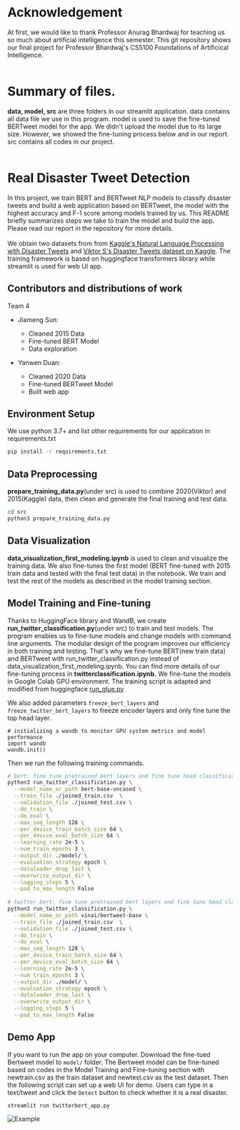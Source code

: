# Acknowledgement 
  At first, we would like to thank Professor Anurag Bhardwaj for teaching us so much about artificial intelligence this semester. This git repository shows our final project for Professor Bhardwaj's CS5100 Foundations of Artificical Intelligence. <br><br>
  
# Summary of files. 
  **data, model, src** are three folders in our streamlit application. data contains all data file we use in this program. model is used to save the fine-tuned     BERTweet model for the app. We didn't upload the model due to its large size. However, we showed the fine-tuning process below and in our report. src contains all codes in our project.<br><br>
  
# Real Disaster Tweet Detection  
  In this project, we train BERT and BERTweet NLP models to classify disaster tweets and build a web application based on BERTweet, the model with the highest accuracy and F-1 score among models trained by us. This README briefly summarizes steps we take to train the model and build the app. Please read our report in the repository for more details. <br><br>
  We obtain two datasets from 
from [Kaggle's Natural Language Processing with Disaster Tweets](https://www.kaggle.com/c/nlp-getting-started) and [Viktor S's Disaster Tweets dataset on Kaggle](https://www.kaggle.com/vstepanenko/disaster-tweets). 
The training framework is based on huggingface transformers library
while streamlit is used for web UI app. 

## Contributors and distributions of work
Team 4
- Jiameng Sun: 
  - Cleaned 2015 Data
  - Fine-tuned BERT Model
  - Data exploration
    
- Yanwen Duan: 
  - Cleaned 2020 Data
  - Fine-tuned BERTweet Model  
  - Built web app 
 

## Environment Setup
We use python 3.7+ and list other requirements for our application in requirements.txt
```bash
pip install -r requirements.txt
```

## Data Preprocessing
**prepare_training_data.py**(under src) is used to combine 2020(Viktor) and 2015(Kaggle) data, then clean and 
generate the final training and test data. 
```bash
cd src
python3 prepare_training_data.py
```
## Data Visualization
**data_visualization_first_modeling.ipynb** is used to clean and visualize the training data. We also fine-tunes the first model (BERT fine-tuned with 2015 train data and tested with the final test data) in the notebook. We train and test the rest of the models as described in the model training section. 

## Model Training and Fine-tuning
Thanks to HuggingFace library and WandB, we create **run_twitter_classification.py**(under src) to train and test models. The program enables us to fine-tune models and change models with command line arguments. The modular design of the program improves our efficiency in both training and testing. That's why we fine-tune BERT(new train data) and BERTweet with run_twitter_classification.py instead of data_visualization_first_modeling.ipynb. You can find more details of our fine-tuning process in **twitterclassification.ipynb.**
We fine-tune the models in Google Colab GPU environment.
The training script is adapted and modified from huggingface 
[run_glue.py](https://github.com/huggingface/transformers/blob/master/examples/pytorch/text-classification/run_glue.py)

We also added parameters `freeze_bert_layers` and `freeze_twitter_bert_layers` to freeze encoder layers 
and only fine tune the top head layer.
```jupyterpython
# initializing a wandb to monitor GPU system metrics and model performance
import wandb
wandb.init()
```
Then we run the following training commands.
```bash
# bert: fine tune pretrained bert layers and fine tune head classification layer 
python3 run_twitter_classification.py \
  --model_name_or_path bert-base-uncased \
  --train_file ./joined_train.csv  \
  --validation_file ./joined_test.csv \
  --do_train \
  --do_eval \
  --max_seq_length 128 \
  --per_device_train_batch_size 64 \
  --per_device_eval_batch_size 64 \
  --learning_rate 2e-5 \
  --num_train_epochs 3 \
  --output_dir ./model/ \
  --evaluation_strategy epoch \
  --dataloader_drop_last \
  --overwrite_output_dir \
  --logging_steps 5 \
  --pad_to_max_length False
  
# twitter bert: fine tune pretrained bert layers and fine tune head classification layer 
python3 run_twitter_classification.py \
  --model_name_or_path vinai/bertweet-base \
  --train_file ./joined_train.csv  \
  --validation_file ./joined_test.csv \
  --do_train \
  --do_eval \
  --max_seq_length 128 \
  --per_device_train_batch_size 64 \
  --per_device_eval_batch_size 64 \
  --learning_rate 2e-5 \
  --num_train_epochs 3 \
  --output_dir ./model/ \
  --evaluation_strategy epoch \
  --dataloader_drop_last \
  --overwrite_output_dir \
  --logging_steps 5 \
  --pad_to_max_length False  
```

## Demo App
If you want to run the app on your computer. Download the fine-tued Bertweet model to `model/` folder. The Bertweet model can be fine-tuned based on codes in the Model Training and Fine-tuning section with newtrain.csv as the train dataset and newtest.csv as the test dataset. Then the following script can set up 
a web UI for demo. 
Users can type in a text/tweet and click the `Detect` button to 
check whether it is a real disaster.
```shell
streamlit run twitterbert_app.py
```
![Example](./model/demo_example.png)
